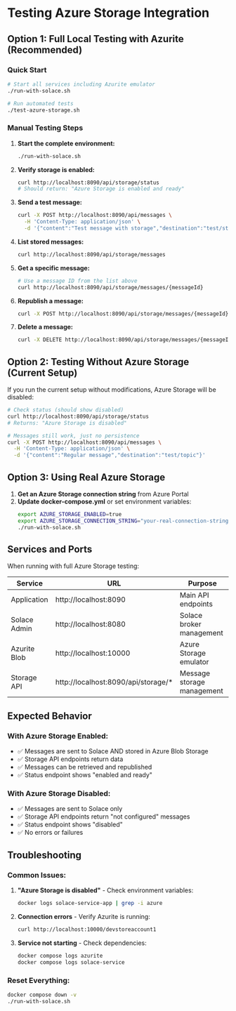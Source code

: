 # Testing Azure Storage Integration

## Option 1: Full Local Testing with Azurite (Recommended)

### Quick Start
```bash
# Start all services including Azurite emulator
./run-with-solace.sh

# Run automated tests
./test-azure-storage.sh
```

### Manual Testing Steps

1. **Start the complete environment:**
   ```bash
   ./run-with-solace.sh
   ```

2. **Verify storage is enabled:**
   ```bash
   curl http://localhost:8090/api/storage/status
   # Should return: "Azure Storage is enabled and ready"
   ```

3. **Send a test message:**
   ```bash
   curl -X POST http://localhost:8090/api/messages \
     -H 'Content-Type: application/json' \
     -d '{"content":"Test message with storage","destination":"test/storage"}'
   ```

4. **List stored messages:**
   ```bash
   curl http://localhost:8090/api/storage/messages
   ```

5. **Get a specific message:**
   ```bash
   # Use a message ID from the list above
   curl http://localhost:8090/api/storage/messages/{messageId}
   ```

6. **Republish a message:**
   ```bash
   curl -X POST http://localhost:8090/api/storage/messages/{messageId}/republish
   ```

7. **Delete a message:**
   ```bash
   curl -X DELETE http://localhost:8090/api/storage/messages/{messageId}
   ```

## Option 2: Testing Without Azure Storage (Current Setup)

If you run the current setup without modifications, Azure Storage will be disabled:

```bash
# Check status (should show disabled)
curl http://localhost:8090/api/storage/status
# Returns: "Azure Storage is disabled"

# Messages still work, just no persistence
curl -X POST http://localhost:8090/api/messages \
  -H 'Content-Type: application/json' \
  -d '{"content":"Regular message","destination":"test/topic"}'
```

## Option 3: Using Real Azure Storage

1. **Get an Azure Storage connection string** from Azure Portal
2. **Update docker-compose.yml** or set environment variables:
   ```bash
   export AZURE_STORAGE_ENABLED=true
   export AZURE_STORAGE_CONNECTION_STRING="your-real-connection-string"
   ./run-with-solace.sh
   ```

## Services and Ports

When running with full Azure Storage testing:

| Service | URL | Purpose |
|---------|-----|---------|
| Application | http://localhost:8090 | Main API endpoints |
| Solace Admin | http://localhost:8080 | Solace broker management |
| Azurite Blob | http://localhost:10000 | Azure Storage emulator |
| Storage API | http://localhost:8090/api/storage/* | Message storage management |

## Expected Behavior

### With Azure Storage Enabled:
- ✅ Messages are sent to Solace AND stored in Azure Blob Storage
- ✅ Storage API endpoints return data
- ✅ Messages can be retrieved and republished
- ✅ Status endpoint shows "enabled and ready"

### With Azure Storage Disabled:
- ✅ Messages are sent to Solace only
- ✅ Storage API endpoints return "not configured" messages
- ✅ Status endpoint shows "disabled"
- ✅ No errors or failures

## Troubleshooting

### Common Issues:

1. **"Azure Storage is disabled"** - Check environment variables:
   ```bash
   docker logs solace-service-app | grep -i azure
   ```

2. **Connection errors** - Verify Azurite is running:
   ```bash
   curl http://localhost:10000/devstoreaccount1
   ```

3. **Service not starting** - Check dependencies:
   ```bash
   docker compose logs azurite
   docker compose logs solace-service
   ```

### Reset Everything:
```bash
docker compose down -v
./run-with-solace.sh
```